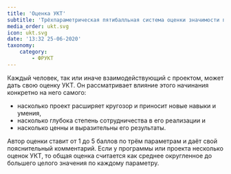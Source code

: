 ```yaml
---
title: 'Оценка УКТ'
subtitle: 'Трёхпараметрическая пятибалльная система оценки значимости программ, проектов и любых начинаний в целом'
media_order: ukt.svg
icon: ukt.svg
date: '13:32 25-06-2020'
taxonomy:
    category:
        - ФРУКТ
---
```


Каждый человек, так или иначе взаимодействующий с проектом, может дать свою оценку УКТ. Он рассматривает влияние этого начинания конкретно на него самого: 
- насколько проект расширяет кругозор и приносит новые навыки и умения,
- насколько глубока степень сотрудничества в его реализации и
- насколько ценны и выразительны его результаты.

Автор оценки ставит от 1 до 5 баллов по трём параметрам и даёт свой пояснительный комментарий. Если у программы или проекта несколько оценок УКТ, то общая оценка считается как среднее округленное до большего целого значения по каждому параметру. 